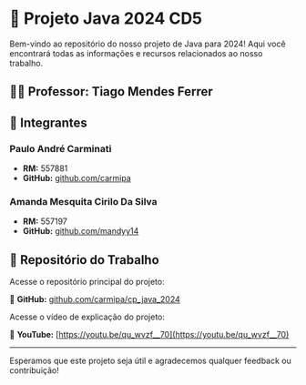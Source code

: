 # 🌟 Projeto Java 2024 CD5

Bem-vindo ao repositório do nosso projeto de Java para 2024! Aqui você encontrará todas as informações e recursos relacionados ao nosso trabalho.

## 👨‍🏫 Professor: Tiago Mendes Ferrer

## 👥 Integrantes

### Paulo André Carminati
- **RM:** 557881
- **GitHub:** [github.com/carmipa](https://github.com/carmipa)

### Amanda Mesquita Cirilo Da Silva
- **RM:** 557197
- **GitHub:** [github.com/mandyy14](https://github.com/mandyy14)

## 📂 Repositório do Trabalho

Acesse o repositório principal do projeto:

🔗 **GitHub:** [github.com/carmipa/cp_java_2024](https://github.com/carmipa/cp_java_2024)

Acesse o vídeo de explicação do projeto:

🔗 **YouTube:** [https://youtu.be/qu_wvzf__70](https://youtu.be/qu_wvzf__70)

---

Esperamos que este projeto seja útil e agradecemos qualquer feedback ou contribuição!
